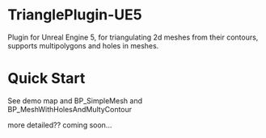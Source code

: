 # TrianglePlugin-UE5
Plugin for Unreal Engine 5, for triangulating 2d meshes from their contours, supports multipolygons and holes in meshes.

# Quick Start
See demo map and BP_SimpleMesh and BP_MeshWithHolesAndMultyContour

more detailed??
coming soon...
